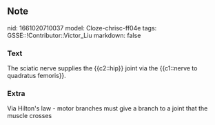 ## Note
nid: 1661020710037
model: Cloze-chrisc-ff04e
tags: GSSE::!Contributor::Victor_Liu
markdown: false

### Text
The sciatic nerve supplies the {{c2::hip}} joint via the {{c1::nerve to quadratus femoris}}.

### Extra
Via Hilton's law - motor branches must give a branch to a joint that the muscle crosses

